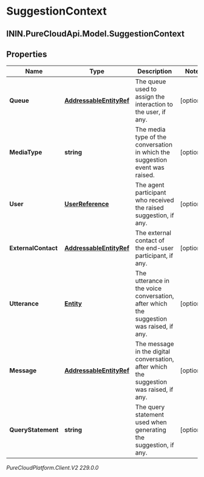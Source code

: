 # SuggestionContext

## ININ.PureCloudApi.Model.SuggestionContext

## Properties

|Name | Type | Description | Notes|
|------------ | ------------- | ------------- | -------------|
| **Queue** | [**AddressableEntityRef**](AddressableEntityRef) | The queue used to assign the interaction to the user, if any. | [optional] |
| **MediaType** | **string** | The media type of the conversation in which the suggestion event was raised. | [optional] |
| **User** | [**UserReference**](UserReference) | The agent participant who received the raised suggestion, if any. | [optional] |
| **ExternalContact** | [**AddressableEntityRef**](AddressableEntityRef) | The external contact of the end-user participant, if any. | [optional] |
| **Utterance** | [**Entity**](Entity) | The utterance in the voice conversation, after which the suggestion was raised, if any. | [optional] |
| **Message** | [**AddressableEntityRef**](AddressableEntityRef) | The message in the digital conversation, after which the suggestion was raised, if any. | [optional] |
| **QueryStatement** | **string** | The query statement used when generating the suggestion, if any. | [optional] |



_PureCloudPlatform.Client.V2 229.0.0_
